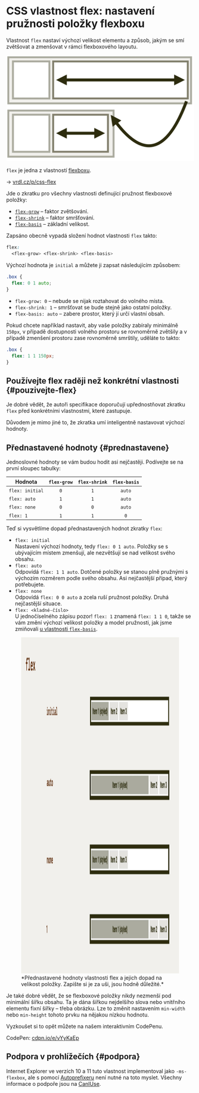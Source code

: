 # CSS vlastnost flex: nastavení pružnosti položky flexboxu

Vlastnost `flex` nastaví výchozí velikost elementu a způsob, jakým se smí zvětšovat a zmenšovat v rámci flexboxového layoutu.

<div class="connected" markdown="1">

![CSS vlastnost flex](../dist/images/medium/vdlayout/css-flex-schema.jpg)

<div class="web-only" markdown="1">

`flex` je jedna z vlastností [flexboxu](css-flexbox.md).

</div>

<div class="ebook-only" markdown="1">

<div class="book-index" data-book-index="flex (zkratka)"></div>

→ [vrdl.cz/p/css-flex](https://www.vzhurudolu.cz/prirucka/css-flex)

</div>

</div>

Jde o zkratku pro všechny vlastnosti definující pružnost flexboxové položky:

- [`flex-grow`](css-flex-grow.md) – faktor zvětšování.
- [`flex-shrink`](css-flex-shrink.md) – faktor smršťování.
- [`flex-basis`](css-flex-basis.md) – základní velikost.

Zapsáno obecně vypadá složení hodnot vlastnosti `flex` takto:

```css
flex: 
  <flex-grow> <flex-shrink> <flex-basis>
```

Výchozí hodnota je `initial` a můžete ji zapsat následujícím způsobem:

```css
.box {
  flex: 0 1 auto;
}
```

- `flex-grow: 0` – nebude se nijak roztahovat do volného místa.
- `flex-shrink: 1` – smršťovat se bude stejně jako ostatní položky.
- `flex-basis: auto` – zabere prostor, který jí určí vlastní obsah.

Pokud chcete například nastavit, aby vaše položky zabíraly minimálně `150px`, v případě dostupnosti volného prostoru se rovnoměrně zvětšily a v případě zmenšení prostoru zase rovnoměrně smrštily, uděláte to takto:

```css
.box {
  flex: 1 1 150px;
}
```

## Používejte flex raději než konkrétní vlastnosti {#pouzivejte-flex}

Je dobré vědět, že autoři specifikace doporučují upřednostňovat zkratku `flex` před konkrétními vlastnostmi, které zastupuje.

<!-- AdSnippet -->

Důvodem je mimo jiné to, že zkratka umí inteligentně nastavovat výchozí hodnoty.

## Přednastavené hodnoty {#prednastavene}

Jednoslovné hodnoty se vám budou hodit asi nejčastěji. Podívejte se na první sloupec tabulky:

<div class="rwd-scrollable f-6" markdown="1">

| Hodnota          | `flex-grow` | `flex-shrink` | `flex-basis` |
|------------------|:-----------:|:-------------:|:------------:|
| `flex: initial`  |     `0`     |     `1`       |   `auto`     |
| `flex: auto`     |     `1`     |     `1`       |   `auto`     |
| `flex: none`     |     `0`     |     `0`       |   `auto`     |
| `flex: 1`        |     `1`     |     `1`       |   `0`        |

</div>

Teď si vysvětlíme dopad přednastavených hodnot zkratky `flex`:

- `flex: initial`  
Nastavení výchozí hodnoty, tedy `flex: 0 1 auto`. Položky se s ubývajícím místem zmenšují, ale nezvětšují se nad velikost svého obsahu.
- `flex: auto`  
Odpovídá `flex: 1 1 auto`. Dotčené položky se stanou plně pružnými s výchozím rozměrem podle svého obsahu. Asi nejčastější případ, který potřebujete.
- `flex: none`  
Odpovídá `flex: 0 0 auto` a zcela ruší pružnost položky. Druhá nejčastější situace.
- `flex: <kladné-číslo>`  
U jednočíselného zápisu pozor! `flex: 1` znamená `flex: 1 1 0`, takže se vám změní výchozí velikost položky a model pružnosti, jak jsme zmiňovali [u vlastnosti `flex-basis`](css-flex-basis.md).

<figure>
<img src="../dist/images/original/vdlayout/css-flex.jpg" width="1600" height="900" alt="CSS vlastnost flex">
<figcaption markdown="1">
*Přednastavené hodnoty vlastnosti flex a jejich dopad na velikost položky. Zapište si je za uši, jsou hodně důležité.*
</figcaption>
</figure>

Je také dobré vědět, že se flexboxové položky nikdy nezmenší pod minimální šířku obsahu. Ta je dána šířkou nejdelšího slova nebo vnitřního elementu fixní šířky – třeba obrázku. Lze to změnit nastavením `min-width` nebo `min-height` tohoto prvku na nějakou nízkou hodnotu.

Vyzkoušet si to opět můžete na našem interaktivním CodePenu.

CodePen: [cdpn.io/e/vYyKaEp](https://codepen.io/machal/pen/vYyKaEp?editors=0000)

## Podpora v prohlížečích {#podpora}

Internet Explorer ve verzích 10 a 11 tuto vlastnost implementoval jako `-ms-flexbox`, ale s pomocí [Autoprefixeru](autoprefixer.md) není nutné na toto myslet. Všechny informace o podpoře jsou na [CanIUse](https://caniuse.com/mdn-css_properties_display_flex).

<!-- AdSnippet -->
